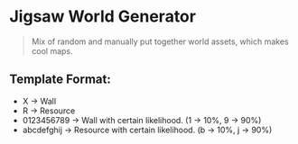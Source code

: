 # Jigsaw World Generator

> Mix of random and manually put together world assets, which makes cool maps.

## Template Format:

- X -> Wall
- R -> Resource
- 0123456789 -> Wall with certain likelihood. (1 -> 10%, 9 -> 90%)
- abcdefghij -> Resource with certain likelihood. (b -> 10%, j -> 90%)
